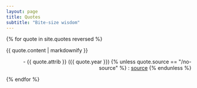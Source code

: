 ```yaml
---
layout: page
title: Quotes
subtitle: "Bite-size wisdom"
---
```


{% for quote in site.quotes reversed %}
  <p>{{ quote.content | markdownify }}
  <div align="right">
  - {{ quote.attrib }} ({{ quote.year }}) 
  {% unless quote.source == "/no-source" %}
   : <a href="{{ quote.source }}">source</a>
  {% endunless %}
  </div>
  </p>
{% endfor %}
 
